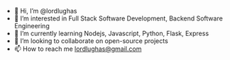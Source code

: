 - 👋 Hi, I’m @lordlughas
- 👀 I’m interested in Full Stack Software Development, Backend Software Engineering
- 🌱 I’m currently learning Nodejs, Javascript, Python, Flask, Express
- 💞️ I’m looking to collaborate on open-source projects
- 📫 How to reach me lordlughas@gmail.com

<!---
lordlughas/lordlughas is a ✨ special ✨ repository because its `README.md` (this file) appears on your GitHub profile.
You can click the Preview link to take a look at your changes.
--->
